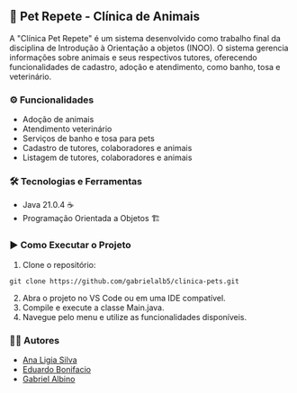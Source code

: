 ## 🐇 Pet Repete - Clínica de Animais</h2>

A "Clínica Pet Repete" é um sistema desenvolvido como trabalho final da disciplina de Introdução à Orientação a objetos (INOO). O sistema gerencia informações sobre animais e seus respectivos tutores, oferecendo funcionalidades de cadastro, adoção e atendimento, como banho, tosa e veterinário.

### ⚙️ Funcionalidades

- Adoção de animais
- Atendimento veterinário
- Serviços de banho e tosa para pets
- Cadastro de tutores, colaboradores e animais
- Listagem de tutores, colaboradores e animais

### 🛠️ Tecnologias e Ferramentas</h2>

- Java 21.0.4 ☕
- Programação Orientada a Objetos 🏗️

### ▶️ Como Executar o Projeto

1. Clone o repositório:

```
git clone https://github.com/gabrielalb5/clinica-pets.git
```

2. Abra o projeto no VS Code ou em uma IDE compatível.
3. Compile e execute a classe Main.java.
4. Navegue pelo menu e utilize as funcionalidades disponíveis.


### 🧑‍💻 Autores

- <a href="https://www.linkedin.com/in/ana-l%C3%ADgia-silva-a59779206/">Ana Ligia Silva</a>
- <a href="https://www.linkedin.com/in/eduardo-bonifacio-0a802b2a8/">Eduardo Bonifacio</a>
- <a href="https://www.linkedin.com/in/gabrielalbino05/">Gabriel Albino</a>
